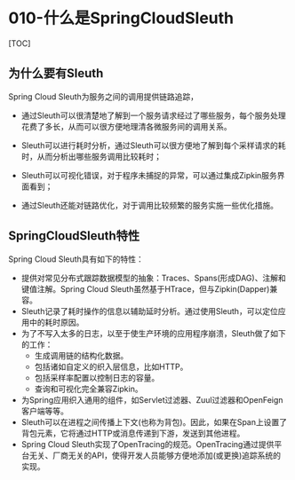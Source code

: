 # 010-什么是SpringCloudSleuth

[TOC]

## 为什么要有Sleuth

Spring Cloud Sleuth为服务之间的调用提供链路追踪，

- 通过Sleuth可以很清楚地了解到一个服务请求经过了哪些服务，每个服务处理花费了多长，从而可以很方便地理清各微服务间的调用关系。

- Sleuth可以进行耗时分析，通过Sleuth可以很方便地了解到每个采样请求的耗时，从而分析出哪些服务调用比较耗时；

- Sleuth可以可视化错误，对于程序未捕捉的异常，可以通过集成Zipkin服务界面看到；

- 通过Sleuth还能对链路优化，对于调用比较频繁的服务实施一些优化措施。

## SpringCloudSleuth特性

Spring Cloud Sleuth具有如下的特性：

- 提供对常见分布式跟踪数据模型的抽象：Traces、Spans(形成DAG)、注解和键值注解。Spring Cloud Sleuth虽然基于HTrace，但与Zipkin(Dapper)兼容。
- Sleuth记录了耗时操作的信息以辅助延时分析。通过使用Sleuth，可以定位应用中的耗时原因。
- 为了不写入太多的日志，以至于使生产环境的应用程序崩溃，Sleuth做了如下的工作：
  - 生成调用链的结构化数据。
  - 包括诸如自定义的织入层信息，比如HTTP。
  - 包括采样率配置以控制日志的容量。
  - 查询和可视化完全兼容Zipkin。
- 为Spring应用织入通用的组件，如Servlet过滤器、Zuul过滤器和OpenFeign客户端等等。
- Sleuth可以在进程之间传播上下文(也称为背包)。因此，如果在Span上设置了背包元素，它将通过HTTP或消息传递到下游，发送到其他进程。
- Spring Cloud Sleuth实现了OpenTracing的规范。OpenTracing通过提供平台无关、厂商无关的API，使得开发人员能够方便地添加(或更换)追踪系统的实现。

